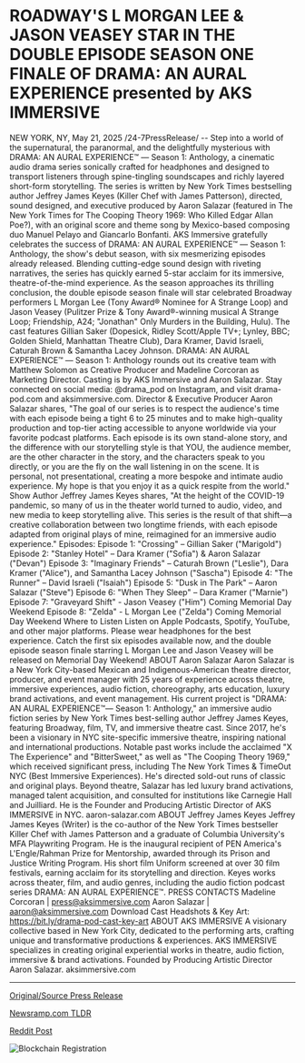 # ROADWAY'S L MORGAN LEE & JASON VEASEY STAR IN THE DOUBLE EPISODE SEASON ONE FINALE OF DRAMA: AN AURAL EXPERIENCE presented by AKS IMMERSIVE

NEW YORK, NY, May 21, 2025 /24-7PressRelease/ -- Step into a world of the supernatural, the paranormal, and the delightfully mysterious with DRAMA: AN AURAL EXPERIENCE™ — Season 1: Anthology, a cinematic audio drama series sonically crafted for headphones and designed to transport listeners through spine-tingling soundscapes and richly layered short-form storytelling. The series is written by New York Times bestselling author Jeffrey James Keyes (Killer Chef with James Patterson), directed, sound designed, and executive produced by Aaron Salazar (featured in The New York Times for The Cooping Theory 1969: Who Killed Edgar Allan Poe?), with an original score and theme song by Mexico-based composing duo Manuel Pelayo and Giancarlo Bonfanti.  AKS Immersive gratefully celebrates the success of DRAMA: AN AURAL EXPERIENCE™ — Season 1: Anthology, the show's debut season, with six mesmerizing episodes already released. Blending cutting-edge sound design with riveting narratives, the series has quickly earned 5-star acclaim for its immersive, theatre-of-the-mind experience. As the season approaches its thrilling conclusion, the double episode season finale will star celebrated Broadway performers L Morgan Lee (Tony Award® Nominee for A Strange Loop) and Jason Veasey (Pulitzer Prize & Tony Award®-winning musical A Strange Loop; Friendship, A24; "Jonathan" Only Murders in the Building, Hulu). The cast features Gillian Saker (Dopesick, Ridley Scott/Apple TV+; Lynley, BBC; Golden Shield, Manhattan Theatre Club), Dara Kramer, David Israeli, Caturah Brown & Samantha Lacey Johnson.   DRAMA: AN AURAL EXPERIENCE™ — Season 1: Anthology rounds out its creative team with Matthew Solomon as Creative Producer and Madeline Corcoran as Marketing Director. Casting is by AKS Immersive and Aaron Salazar. Stay connected on social media: @drama_pod on Instagram, and visit drama-pod.com and aksimmersive.com.  Director & Executive Producer Aaron Salazar shares, "The goal of our series is to respect the audience's time with each episode being a tight 6 to 25 minutes and to make high-quality production and top-tier acting accessible to anyone worldwide via your favorite podcast platforms. Each episode is its own stand-alone story, and the difference with our storytelling style is that YOU, the audience member, are the other character in the story, and the characters speak to you directly, or you are the fly on the wall listening in on the scene. It is personal, not presentational, creating a more bespoke and intimate audio experience. My hope is that you enjoy it as a quick respite from the world."  Show Author Jeffrey James Keyes shares, "At the height of the COVID-19 pandemic, so many of us in the theater world turned to audio, video, and new media to keep storytelling alive. This series is the result of that shift—a creative collaboration between two longtime friends, with each episode adapted from original plays of mine, reimagined for an immersive audio experience."  Episodes: Episode 1: "Crossing" – Gillian Saker ("Marigold") Episode 2: "Stanley Hotel" – Dara Kramer ("Sofia") & Aaron Salazar ("Devan") Episode 3: "Imaginary Friends" – Caturah Brown ("Leslie"), Dara Kramer ("Alice"), and Samantha Lacey Johnson ("Sascha") Episode 4: "The Runner" – David Israeli ("Isaiah")  Episode 5: "Dusk in The Park" – Aaron Salazar ("Steve") Episode 6: "When They Sleep" – Dara Kramer ("Marnie") Episode 7: "Graveyard Shift" - Jason Veasey ("Him") Coming Memorial Day Weekend  Episode 8: "Zelda" - L Morgan Lee ("Zelda") Coming Memorial Day Weekend  Where to Listen  Listen on Apple Podcasts, Spotify, YouTube, and other major platforms. Please wear headphones for the best experience. Catch the first six episodes available now, and the double episode season finale starring L Morgan Lee and Jason Veasey will be released on Memorial Day Weekend!  ABOUT Aaron Salazar  Aaron Salazar is a New York City-based Mexican and Indigenous-American theatre director, producer, and event manager with 25 years of experience across theatre, immersive experiences, audio fiction, choreography, arts education, luxury brand activations, and event management. His current project is "DRAMA: AN AURAL EXPERIENCE™— Season 1: Anthology," an immersive audio fiction series by New York Times best-selling author Jeffrey James Keyes, featuring Broadway, film, TV, and immersive theatre cast. Since 2017, he's been a visionary in NYC site-specific immersive theatre, inspiring national and international productions. Notable past works include the acclaimed "X The Experience" and "BitterSweet," as well as "The Cooping Theory 1969," which received significant press, including The New York Times & TimeOut NYC (Best Immersive Experiences). He's directed sold-out runs of classic and original plays. Beyond theatre, Salazar has led luxury brand activations, managed talent acquisition, and consulted for institutions like Carnegie Hall and Juilliard. He is the Founder and Producing Artistic Director of AKS IMMERSIVE in NYC. aaron-salazar.com  ABOUT Jeffrey James Keyes   Jeffrey James Keyes (Writer) is the co-author of the New York Times bestseller Killer Chef with James Patterson and a graduate of Columbia University's MFA Playwriting Program. He is the inaugural recipient of PEN America's L'Engle/Rahman Prize for Mentorship, awarded through its Prison and Justice Writing Program. His short film Uniform screened at over 30 film festivals, earning acclaim for its storytelling and direction. Keyes works across theater, film, and audio genres, including the audio fiction podcast series DRAMA: AN AURAL EXPERIENCE™.  PRESS CONTACTS Madeline Corcoran | press@aksimmersive.com ﻿Aaron Salazar | aaron@aksimmersive.com Download Cast Headshots & Key Art: https://bit.ly/drama-pod-cast-key-art   ABOUT AKS IMMERSIVE  A visionary collective based in New York City, dedicated to the performing arts, crafting unique and transformative productions & experiences. AKS IMMERSIVE specializes in creating original experiential works in theatre, audio fiction, immersive & brand activations. Founded by Producing Artistic Director Aaron Salazar. aksimmersive.com 

---

[Original/Source Press Release](https://www.24-7pressrelease.com/press-release/523009/roadways-l-morgan-lee-jason-veasey-star-in-the-double-episode-season-one-finale-of-drama-an-aural-experience-presented-by-aks-immersive)
                    

[Newsramp.com TLDR](https://newsramp.com/curated-news/experience-the-supernatural-with-drama-an-aural-experiencetm-season-1-anthology/bf0b26ca54f5ce6e24eefd99bb0e1a63) 

 



[Reddit Post](https://www.reddit.com/r/newsramp/comments/1krrsav/experience_the_supernatural_with_drama_an_aural/) 



![Blockchain Registration](https://cdn.newsramp.app/24-7PressRelease/qrcode/255/21/hushtJjk.webp)